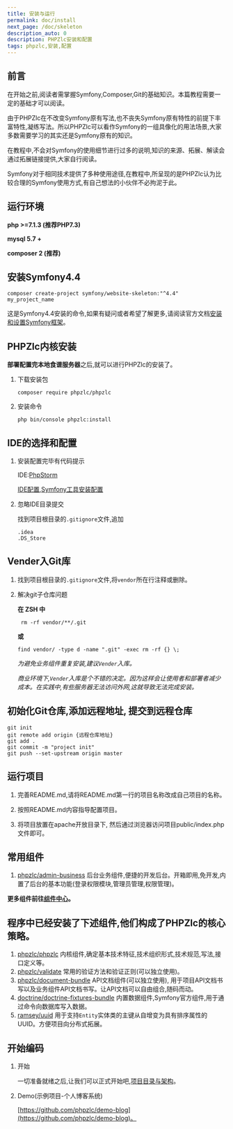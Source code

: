 ```yaml
---
title: 安装与运行
permalink: doc/install
next_page: /doc/skeleton
description_auto: 0
description: PHPZlc安装和配置
tags: phpzlc,安装,配置
---
```


## 前言

在开始之前,阅读者需掌握Symfony,Composer,Git的基础知识。本篇教程需要一定的基础才可以阅读。

由于PHPZlc在不改变Symfony原有写法,也不丧失Symfony原有特性的前提下丰富特性,凝练写法。所以PHPZlc可以看作Symfony的一组具像化的用法场景,大家多数需要学习的其实还是Symfony原有的知识。

在教程中,不会对Symfony的使用细节进行过多的说明,知识的来源、拓展、解读会通过拓展链接提供,大家自行阅读。

Symfony对于相同技术提供了多种使用途径,在教程中,所呈现的是PHPZlc认为比较合理的Symfony使用方式,有自己想法的小伙伴不必拘泥于此。

## 运行环境

**php >=7.1.3 (推荐PHP7.3)**

**mysql 5.7 +**

**composer 2 (推荐)**

## 安装Symfony4.4

```shell
composer create-project symfony/website-skeleton:"^4.4" my_project_name
```

这是Symfony4.4安装的命令,如果有疑问或者希望了解更多,请阅读官方文档[安装和设置Symfony框架](https://symfony.com/doc/4.4/setup.html)。

## PHPZlc内核安装

**部署配置完本地食谱服务器**之后,就可以进行PHPZlc的安装了。

1. 下载安装包

   ```shell
   composer require phpzlc/phpzlc
   ```

2. 安装命令

   ```shell
   php bin/console phpzlc:install
   ```

## IDE的选择和配置

1. 安装配置完毕有代码提示

    IDE:[PhpStorm](https://www.jetbrains.com/phpstorm/)

    [IDE配置,Symfony工具安装配置](https://www.jetbrains.com/help/phpstorm/symfony-support.html?_ga=2.242917706.978522081.1607327290-133517331.1605767311#enabling-the-symfony-plugin-for)

2. 忽略IDE目录提交

    找到项目根目录的`.gitignore`文件,追加

    ```text
    .idea
    .DS_Store
    ```
   
## Vender入Git库   

1. 找到项目根目录的`.gitignore`文件,将`vendor`所在行注释或删除。

2. 解决git子仓库问题

    **在 ZSH 中**
    
    ```shell
     rm -rf vendor/**/.git
    ```
    **或**
    
    ```shell
    find vendor/ -type d -name ".git" -exec rm -rf {} \;
    ```
   
    _为避免业务组件重复安装,建议`Vender`入库。_
    
    _商业环境下,`Vender`入库是个不错的决定。因为这样会让使用者和部署者减少成本。在实践中,有些服务器无法访问外网,这就导致无法完成安装。_  

## 初始化Git仓库,添加远程地址, 提交到远程仓库

```shell
git init
git remote add origin {远程仓库地址}
git add .
git commit -m "project init"
git push --set-upstream origin master
```

## 运行项目

1. 完善README.md,请将README.md第一行的项目名称改成自己项目的名称。

2. 按照README.md内容指导配置项目。

3. 将项目放置在apache开放目录下, 然后通过浏览器访问项目public/index.php文件即可。

## 常用组件

1. [phpzlc/admin-business](https://github.com/phpzlc/admin-business) 后台业务组件,便捷的开发后台。开箱即用,免开发,内置了后台的基本功能(登录权限模块,管理员管理,权限管理)。

**更多组件前往[组件中心](/module/)。**

## 程序中已经安装了下述组件,他们构成了PHPZlc的核心策略。

1. [phpzlc/phpzlc](https://github.com/phpzlc/phpzlc) 内核组件,确定基本技术特征,技术组织形式,技术规范,写法,接口定义等。
2. [phpzlc/validate](https://github.com/phpzlc/validate) 常用的验证方法和验证正则(可以独立使用)。
3. [phpzlc/document-bundle](https://github.com/phpzlc/document-bundle) API文档组件(可以独立使用), 用于项目API文档书写以及业务组件API文档书写。让API文档可以自由组合,随码而动。
4. [doctrine/doctrine-fixtures-bundle](https://github.com/doctrine/DoctrineFixturesBundle) 内置数据组件,Symfony官方组件,用于通过命令向数据库写入数据。
5. [ramsey/uuid](https://github.com/ramsey/uuid) 用于支持`Entity`实体类的主键从自增变为具有排序属性的UUID。方便项目向分布式拓展。

## 开始编码

1. 开始

    一切准备就绪之后,让我们可以正式开始吧,[项目目录与架构](/doc/skeleton)。

2. Demo(示例项目-个人博客系统)

    [https://github.com/phpzlc/demo-blog](https://github.com/phpzlc/demo-blog)。



    
  
